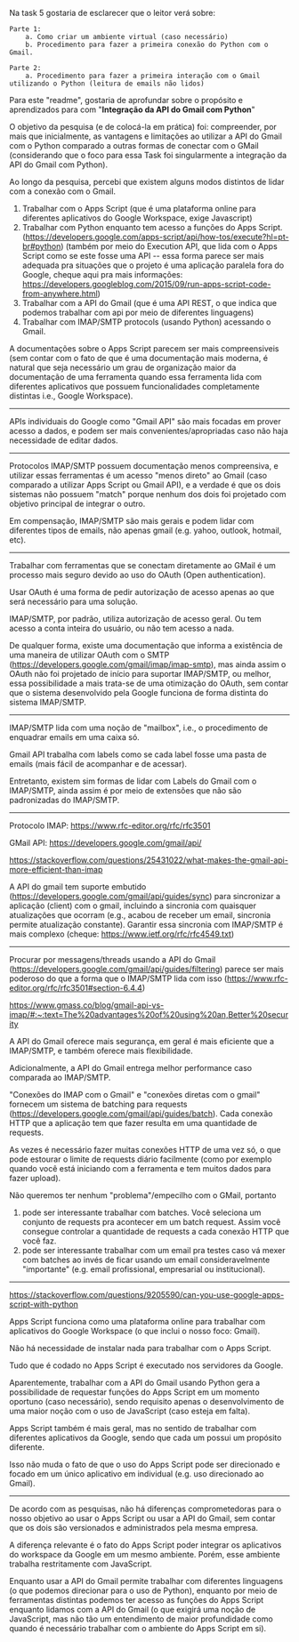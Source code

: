 Na task 5 gostaria de esclarecer que o leitor verá sobre:

    Parte 1:
        a. Como criar um ambiente virtual (caso necessário)
        b. Procedimento para fazer a primeira conexão do Python com o Gmail.
        
    Parte 2:
        a. Procedimento para fazer a primeira interação com o Gmail utilizando o Python (leitura de emails não lidos)

Para este "readme", gostaria de aprofundar sobre o propósito e aprendizados para com "**Integração da API do Gmail com Python**"

O objetivo da pesquisa (e de colocá-la em prática) foi: compreender, por mais que inicialmente, as vantagens e limitações ao utilizar a API do Gmail com o Python comparado a outras formas de conectar com o GMail (considerando que o foco para essa Task foi singularmente a integração da API do Gmail com Python).

Ao longo da pesquisa, percebi que existem alguns modos distintos de lidar com a conexão com o Gmail.

1. Trabalhar com o Apps Script (que é uma plataforma online para diferentes aplicativos do Google Workspace, exige Javascript)
2. Trabalhar com Python enquanto tem acesso a funções do Apps Script. (https://developers.google.com/apps-script/api/how-tos/execute?hl=pt-br#python)
(também por meio do Execution API, que lida com o Apps Script como se este fosse uma API -- essa forma parece ser mais adequada pra situações que o projeto é uma aplicação paralela fora do Google, cheque aqui pra mais informações: https://developers.googleblog.com/2015/09/run-apps-script-code-from-anywhere.html)
3. Trabalhar com a API do Gmail (que é uma API REST, o que indica que podemos trabalhar com api por meio de diferentes linguagens)
4. Trabalhar com IMAP/SMTP protocols (usando Python) acessando o Gmail.

A documentações sobre o Apps Script parecem ser mais compreensiveis (sem contar com o fato de que é uma documentação mais moderna, é natural que seja necessário um grau de organização maior da documentação de uma ferramenta quando essa ferramenta lida com diferentes aplicativos que possuem funcionalidades completamente distintas i.e., Google Workspace).

---

APIs individuais do Google como "Gmail API" são mais focadas em prover acesso a dados, e podem ser mais convenientes/apropriadas caso não haja necessidade de editar dados.

---

Protocolos IMAP/SMTP possuem documentação menos compreensiva, e utilizar essas ferramentas é um acesso "menos direto" ao Gmail (caso comparado a utilizar Apps Script ou Gmail API), e a verdade é que os dois sistemas não possuem "match" porque nenhum dos dois foi projetado com objetivo principal de integrar o outro.

Em compensação, IMAP/SMTP são mais gerais e podem lidar com diferentes tipos de emails, não apenas gmail (e.g. yahoo, outlook, hotmail, etc).

---

Trabalhar com ferramentas que se conectam diretamente ao GMail é um processo mais seguro devido ao uso do OAuth (Open authentication).

Usar OAuth é uma forma de pedir autorização de acesso apenas ao que será necessário para uma solução.

IMAP/SMTP, por padrão, utiliza autorização de acesso geral. Ou tem acesso a conta inteira do usuário, ou não tem acesso a nada.

De qualquer forma, existe uma documentação que informa a existência de uma maneira de utilizar OAuth com o SMTP (https://developers.google.com/gmail/imap/imap-smtp), mas ainda assim o OAuth não foi projetado de início para suportar IMAP/SMTP, ou melhor, essa possibilidade a mais trata-se de uma otimização do OAuth, sem contar que o sistema desenvolvido pela Google funciona de forma distinta do sistema IMAP/SMTP.

---

IMAP/SMTP lida com uma noção de "mailbox", i.e., o procedimento de enquadrar emails em uma caixa só.

Gmail API trabalha com labels como se cada label fosse uma pasta de emails (mais fácil de acompanhar e de acessar).

Entretanto, existem sim formas de lidar com Labels do Gmail com o IMAP/SMTP, ainda assim é por meio de extensões que não são padronizadas do IMAP/SMTP.

---

Protocolo IMAP: https://www.rfc-editor.org/rfc/rfc3501

GMail API: https://developers.google.com/gmail/api/

https://stackoverflow.com/questions/25431022/what-makes-the-gmail-api-more-efficient-than-imap

A API do gmail tem suporte embutido (https://developers.google.com/gmail/api/guides/sync) para sincronizar a aplicação (client) com o gmail, incluindo a sincronia com quaisquer atualizações que ocorram (e.g., acabou de receber um email, sincronia permite atualização constante). Garantir essa sincronia com IMAP/SMTP é mais complexo (cheque: https://www.ietf.org/rfc/rfc4549.txt)

---

Procurar por messagens/threads usando a API do Gmail (https://developers.google.com/gmail/api/guides/filtering) parece ser mais poderoso do que a forma que o IMAP/SMTP lida com isso (https://www.rfc-editor.org/rfc/rfc3501#section-6.4.4)

https://www.gmass.co/blog/gmail-api-vs-imap/#:~:text=The%20advantages%20of%20using%20an,Better%20security

A API do Gmail oferece mais segurança, em geral é mais eficiente que a IMAP/SMTP, e também oferece mais flexibilidade.

Adicionalmente, a API do Gmail entrega melhor performance caso comparada ao IMAP/SMTP.

"Conexões do IMAP com o Gmail" e "conexões diretas com o gmail" fornecem um sistema de batching para requests (https://developers.google.com/gmail/api/guides/batch). Cada conexão HTTP que a aplicação tem que fazer resulta em uma quantidade de requests.

As vezes é necessário fazer muitas conexões HTTP de uma vez só, o que pode estourar o limite de requests diário facilmente (como por exemplo quando você está iniciando com a ferramenta e tem muitos dados para fazer upload).

Não queremos ter nenhum "problema"/empecilho com o GMail, portanto

1. pode ser interessante trabalhar com batches. Você seleciona um conjunto de requests pra acontecer em um batch request. Assim você consegue controlar a quantidade de requests a cada conexão HTTP que você faz.
2. pode ser interessante trabalhar com um email pra testes caso vá mexer com batches ao invés de ficar usando um email consideravelmente "importante" (e.g. email profissional, empresarial ou institucional).

---

https://stackoverflow.com/questions/9205590/can-you-use-google-apps-script-with-python

Apps Script funciona como uma plataforma online para trabalhar com aplicativos do Google Workspace (o que inclui o nosso foco: Gmail).

Não há necessidade de instalar nada para trabalhar com o Apps Script.

Tudo que é codado no Apps Script é executado nos servidores da Google.

Aparentemente, trabalhar com a API do Gmail usando Python gera a possibilidade de requestar funções do Apps Script em um momento oportuno (caso necessário), sendo requisito apenas o desenvolvimento de uma maior noção com o uso de JavaScript (caso esteja em falta).

Apps Script também é mais geral, mas no sentido de trabalhar com diferentes aplicativos da Google, sendo que cada um possui um propósito diferente.

Isso não muda o fato de que o uso do Apps Script pode ser direcionado e focado em um único aplicativo em individual (e.g. uso direcionado ao Gmail).

---

De acordo com as pesquisas, não há diferenças comprometedoras para o nosso objetivo ao usar o Apps Script ou usar a API do Gmail, sem contar que os dois são versionados e administrados pela mesma empresa.

A diferença relevante é o fato do Apps Script poder integrar os aplicativos do workspace da Google em um mesmo ambiente. Porém, esse ambiente trabalha restritamente com JavaScript.

Enquanto usar a API do Gmail permite trabalhar com diferentes linguagens (o que podemos direcionar para o uso de Python), enquanto por meio de ferramentas distintas podemos ter acesso as funções do Apps Script enquanto lidamos com a API do Gmail (o que exigirá uma noção de JavaScript, mas não tão um entendimento de maior profundidade como quando é necessário trabalhar com o ambiente do Apps Script em si).
